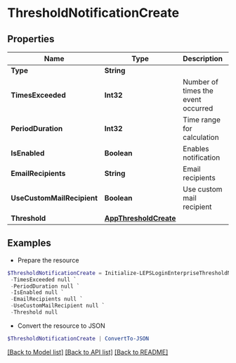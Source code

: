 # ThresholdNotificationCreate
## Properties

Name | Type | Description | Notes
------------ | ------------- | ------------- | -------------
**Type** | **String** |  | 
**TimesExceeded** | **Int32** | Number of times the event occurred | 
**PeriodDuration** | **Int32** | Time range for calculation | 
**IsEnabled** | **Boolean** | Enables notification | 
**EmailRecipients** | **String** | Email recipients | [optional] 
**UseCustomMailRecipient** | **Boolean** | Use custom mail recipient | [optional] 
**Threshold** | [**AppThresholdCreate**](AppThresholdCreate.md) |  | 

## Examples

- Prepare the resource
```powershell
$ThresholdNotificationCreate = Initialize-LEPSLoginEnterpriseThresholdNotificationCreate  -Type null `
 -TimesExceeded null `
 -PeriodDuration null `
 -IsEnabled null `
 -EmailRecipients null `
 -UseCustomMailRecipient null `
 -Threshold null
```

- Convert the resource to JSON
```powershell
$ThresholdNotificationCreate | ConvertTo-JSON
```

[[Back to Model list]](../README.md#documentation-for-models) [[Back to API list]](../README.md#documentation-for-api-endpoints) [[Back to README]](../README.md)

